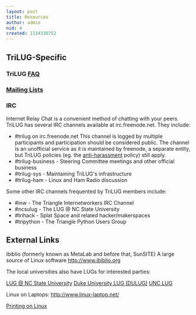 ```yaml
---
layout: post
title: Resources
author: admin
nid: 4
created: 1134338752
---
```

<h2>TriLUG-Specific</h2>

<h3>TriLUG <a title="Frequently Asked Questions" href="http://www.trilug.org/wiki/Frequently_Asked_Questions">FAQ</a></h3>

<!--TriLUG Linux mirrors: ISO images, install trees, and member services FAQ
<a href="http://members.trilug.org/">http://members.trilug.org/</a> -->

<h3><a href="http://trilug.org/mailing-lists">Mailing Lists</a></h3>

<h3>IRC</h3>
Internet Relay Chat is a convenient method of chatting with your peers.  TriLUG has several IRC channels available at irc.freenode.net. They include:
<ul>
<li>#trilug on irc.freenode.net
This channel is logged by multiple participants and participation should be considered public. The channel is an unofficial service as it is maintained by freenode, a separate entity, but TriLUG policies (eg. the <a href="http://trilug.org/anti-harassment">anti-harassment</a> policy) still apply.</li>
<li>#trilug-business - Steering Committee meetings and other official business</li>
<li>#trilug-sys - Maintaining TriLUG's infrastructure</li>
<li>#trilug-ham - Linux and Ham Radio discussion</li>
</ul>

Some other IRC channels frequented by TriLUG members include:
<ul>
<li>#inw - The Triangle Internetworkers IRC Channel</li>
<li>#ncsulug - The LUG @ NC State University</li>
<li>#trihack - Splat Space and related hacker/makerspaces</li>
<li>#tripython - The Triangle Python Users Group</li>
</ul>

<h2>External Links</h2>
ibiblio (formerly known as MetaLab and before that, SunSITE)
A large source of Linux software
<a href="http://www.ibiblio.org">http://www.ibiblio.org</a>

The local universities also have LUGs for interested parties:

<a href='http://lug.ncsu.edu/'>LUG @ NC State University</a>
<a href='http://www.dulug.duke.edu/'>Duke University LUG (DULUG)</a>
<a href='http://lists.ibiblio.org/mailman/listinfo/unclug'>UNC LUG</a>

Linux on Laptops: <a href="http://www.linux-laptop.net/">http://www.linux-laptop.net/</a>

<a href="http://www.linuxfoundation.org/collaborate/workgroups/openprinting">Printing on Linux</a>

